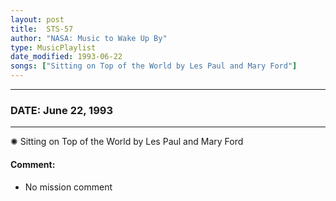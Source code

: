 ```yaml
---
layout: post
title:  STS-57
author: "NASA: Music to Wake Up By"
type: MusicPlaylist
date_modified: 1993-06-22
songs: ["Sitting on Top of the World by Les Paul and Mary Ford"]
---
```


----
### DATE: June 22, 1993
----
✺ Sitting on Top of the World by Les Paul and Mary Ford

#### Comment:
* No mission comment



<br/>
<center>
	<a target="_blank"
	   href="https://twitter.com/intent/tweet?hashtags=Space,NASA,Playlist,NASAWakeupCalls,SpaceProgram&text={{ page.author}}, '{{ page.songs.first }}' {{ page.title }}, {{ page.date | date: '%B %d, %Y' }}. {{ site.url }}{{ page.url }}&via=nasawakeupcalls"><i class="fab fa-twitter" alt="Tweet this page" style="font-size: 1.3em;"></i></a>
	&nbsp; 	<i class="fas fa-user-astronaut" style="font-size: 1.5em;"></i> &nbsp;
    <a type="amzn" search="'Sitting on Top of the World by Les Paul and Mary Ford'" category="popular music">
    <i class="fab fa-amazon" style="font-size: 1.3em;"></i></a>
</center>
